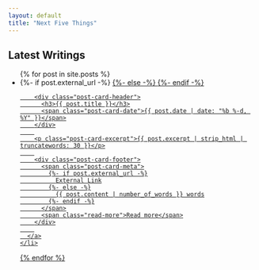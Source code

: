 ```yaml
---
layout: default
title: "Next Five Things"
---
```


## **Latest Writings**

<ul class="post-list">
  {% for post in site.posts %}
    <li>
      {%- if post.external_url -%}
        <!-- For external posts, link to the local post page first -->
        <a href="{{ post.url | relative_url }}" class="post-card external-link">
      {%- else -%}
        <a href="{{ post.url | relative_url }}" class="post-card">
      {%- endif -%}
        
        <div class="post-card-header">
          <h3>{{ post.title }}</h3>
          <span class="post-card-date">{{ post.date | date: "%b %-d, %Y" }}</span>
        </div>
        
        <p class="post-card-excerpt">{{ post.excerpt | strip_html | truncatewords: 30 }}</p>
        
        <div class="post-card-footer">
          <span class="post-card-meta">
            {%- if post.external_url -%}
              External Link
            {%- else -%}
              {{ post.content | number_of_words }} words
            {%- endif -%}
          </span>
          <span class="read-more">Read more</span>
        </div>
        
      </a>
    </li>
  {% endfor %}
</ul>